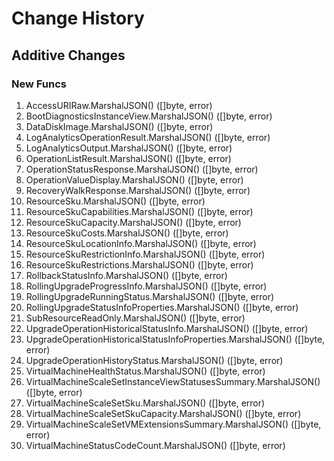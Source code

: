 # Change History

## Additive Changes

### New Funcs

1. AccessURIRaw.MarshalJSON() ([]byte, error)
1. BootDiagnosticsInstanceView.MarshalJSON() ([]byte, error)
1. DataDiskImage.MarshalJSON() ([]byte, error)
1. LogAnalyticsOperationResult.MarshalJSON() ([]byte, error)
1. LogAnalyticsOutput.MarshalJSON() ([]byte, error)
1. OperationListResult.MarshalJSON() ([]byte, error)
1. OperationStatusResponse.MarshalJSON() ([]byte, error)
1. OperationValueDisplay.MarshalJSON() ([]byte, error)
1. RecoveryWalkResponse.MarshalJSON() ([]byte, error)
1. ResourceSku.MarshalJSON() ([]byte, error)
1. ResourceSkuCapabilities.MarshalJSON() ([]byte, error)
1. ResourceSkuCapacity.MarshalJSON() ([]byte, error)
1. ResourceSkuCosts.MarshalJSON() ([]byte, error)
1. ResourceSkuLocationInfo.MarshalJSON() ([]byte, error)
1. ResourceSkuRestrictionInfo.MarshalJSON() ([]byte, error)
1. ResourceSkuRestrictions.MarshalJSON() ([]byte, error)
1. RollbackStatusInfo.MarshalJSON() ([]byte, error)
1. RollingUpgradeProgressInfo.MarshalJSON() ([]byte, error)
1. RollingUpgradeRunningStatus.MarshalJSON() ([]byte, error)
1. RollingUpgradeStatusInfoProperties.MarshalJSON() ([]byte, error)
1. SubResourceReadOnly.MarshalJSON() ([]byte, error)
1. UpgradeOperationHistoricalStatusInfo.MarshalJSON() ([]byte, error)
1. UpgradeOperationHistoricalStatusInfoProperties.MarshalJSON() ([]byte, error)
1. UpgradeOperationHistoryStatus.MarshalJSON() ([]byte, error)
1. VirtualMachineHealthStatus.MarshalJSON() ([]byte, error)
1. VirtualMachineScaleSetInstanceViewStatusesSummary.MarshalJSON() ([]byte, error)
1. VirtualMachineScaleSetSku.MarshalJSON() ([]byte, error)
1. VirtualMachineScaleSetSkuCapacity.MarshalJSON() ([]byte, error)
1. VirtualMachineScaleSetVMExtensionsSummary.MarshalJSON() ([]byte, error)
1. VirtualMachineStatusCodeCount.MarshalJSON() ([]byte, error)
